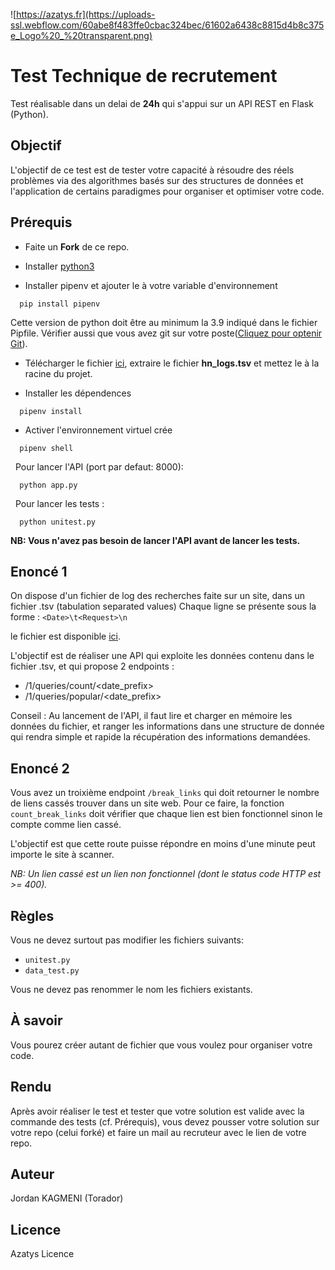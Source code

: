 ![https://azatys.fr](https://uploads-ssl.webflow.com/60abe8f483ffe0cbac324bec/61602a6438c8815d4b8c375e_Logo%20_%20transparent.png)
# Test Technique de recrutement

Test réalisable dans un delai de **24h** qui s'appui sur un API REST en Flask (Python).

## Objectif

L'objectif de ce test est de tester votre capacité à résoudre des réels problèmes via des algorithmes basés sur des structures de données et l'application de certains paradigmes pour organiser et optimiser votre code.

## Prérequis

- Faite un **Fork** de ce repo.

- Installer [python3](https://www.python.org/downloads/release/python-3915)
- Installer pipenv et ajouter le à votre variable d'environnement
```
  pip install pipenv
```

Cette version de python doit être au minimum la 3.9 indiqué dans le fichier Pipfile. Vérifier aussi que vous avez git sur votre poste([Cliquez pour optenir Git](https://git-scm.com/downloads)).

- Télécharger le fichier [ici](https://www.dropbox.com/s/duv704waqjp3tu1/hn_logs.tsv.gz?dl=0), extraire le fichier **hn_logs.tsv** et mettez le à la racine du projet.

- Installer les dépendences
```
  pipenv install
```

- Activer l'environnement virtuel crée
```
  pipenv shell
```
 
Pour lancer l'API (port par defaut: 8000):
```
  python app.py
```
 
Pour lancer les tests :
```
  python unitest.py
```

**NB: Vous n'avez pas besoin de lancer l'API avant de lancer les tests.**


## Enoncé 1

On dispose d'un fichier de log des recherches faite sur un site, dans un fichier .tsv (tabulation separated values)
Chaque ligne se présente sous la forme :
```<Date>\t<Request>\n```

le fichier est disponible [ici](https://www.dropbox.com/s/duv704waqjp3tu1/hn_logs.tsv.gz?dl=0).

L'objectif est de réaliser une API qui exploite les données contenu dans le fichier .tsv, et qui propose 2 endpoints :
- /1/queries/count/<date_prefix>
- /1/queries/popular/<date_prefix>

Conseil :
Au lancement de l'API, il faut lire et charger en mémoire les données du fichier, et ranger les informations dans une structure de donnée qui rendra simple et rapide la récupération des informations demandées.

## Enoncé 2
Vous avez un troixième endpoint `/break_links` qui doit retourner le nombre de liens cassés trouver dans un site web. Pour ce faire, la fonction `count_break_links` doit vérifier que chaque lien est bien fonctionnel sinon le compte comme lien cassé.

L'objectif est que cette route puisse répondre en moins d'une minute peut importe le site à scanner.

*NB: Un lien cassé est un lien non fonctionnel (dont le status code HTTP est >= 400).*

## Règles

Vous ne devez surtout pas modifier les fichiers suivants: 
- `unitest.py`
- `data_test.py`

Vous ne devez pas renommer le nom les fichiers existants.

## À savoir

Vous pourez créer autant de fichier que vous voulez pour organiser votre code.

## Rendu

Après avoir réaliser le test et tester que votre solution est valide avec la commande des tests (cf. Prérequis), vous devez pousser votre solution sur votre repo (celui forké) et faire un mail au recruteur avec le lien de votre repo.

## Auteur
Jordan KAGMENI (Torador)

## Licence
Azatys Licence